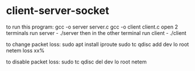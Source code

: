 # client-server-socket
to run this program:
gcc -o server server.c
gcc -o client client.c
open 2 terminals run server - ./server then in the other terminal run client - ./client

to change packet loss:
sudo apt install iproute
sudo tc qdisc add dev lo root netem loss xx%

to disable packet loss:
sudo tc qdisc del dev lo root netem 
